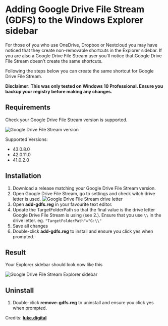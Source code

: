# Adding Google Drive File Stream (GDFS) to the Windows Explorer sidebar

For those of you who use OneDrive, Dropbox or Nextcloud you may have noticed that they create non-removable shortcuts in the Explorer sidebar. If you are also a Google Drive File Stream user you&#39;ll notice that Google Drive File Stream doesn&#39;t create the same shortcuts.

Following the steps below you can create the same shortcut for Google Drive File Stream.

**Disclaimer: This was only tested on Windows 10 Professional. Ensure you backup your registry before making any changes.**

## Requirements

Check your Google Drive File Stream version is supported.

![Google Drive File Stream version](https://img.roga.io/GDFS-Version2.jpg)

Supported Versions:

- 43.0.8.0
- 42.0.11.0
- 41.0.2.0

## Installation

1. Download a release matching your Google Drive File Stream version.
2. Open Google Drive File Stream, go to settings and check witch drive letter is used. ![Google Drive File Stream drive letter](https://img.roga.io/GDFS-Drive2.jpg)
3. Open **add-gdfs.reg** in your favourite text editor.
4. Update the TargetFolderPath so that the final value is the drive letter Google Drive File Stream is using (see 2.). Ensure that you use `\\` in the drive letter. eg. `"TargetFolderPath"="G:\\"`
5. Save all changes
6. Double-click **add-gdfs.reg** to install and ensure you click yes when prompted.

## Result

Your Explorer sidebar should look now like this

![Google Drive File Stream Explorer sidebar](https://img.roga.io/GDFS-Explorer2.jpg)

## Uninstall

1. Double-click **remove-gdfs.reg** to uninstall and ensure you click yes when prompted.

Credits: [**luke.digital**](http://luke.digital/adding-google-drive-to-the-explorer-sidebar/)
